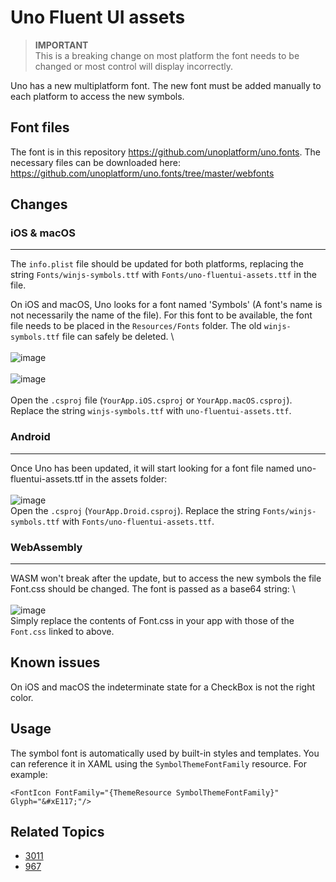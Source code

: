 # Uno Fluent UI assets
> **IMPORTANT** \
This is a breaking change on most platform the font needs to be changed or most control will display incorrectly.

Uno has a new multiplatform font. The new font must be added manually to each platform to access the new symbols.

## Font files
The font is in this repository https://github.com/unoplatform/uno.fonts. The necessary files can be downloaded here: https://github.com/unoplatform/uno.fonts/tree/master/webfonts

## Changes

### iOS & macOS 
---
The `info.plist` file should be updated for both platforms, replacing the string `Fonts/winjs-symbols.ttf` with `Fonts/uno-fluentui-assets.ttf` in the file.

On iOS and macOS, Uno looks for a font named 'Symbols' (A font's name is not necessarily the name of the file). For this font to be available, the font file needs to be placed in the `Resources/Fonts` folder. The old `winjs-symbols.ttf` file can safely be deleted.  \  \
\
![image](Assets/font-ios.png) \
\
![image](Assets/font-macos.png)  
\
Open the `.csproj` file (`YourApp.iOS.csproj` or `YourApp.macOS.csproj`). Replace the string `winjs-symbols.ttf` with `uno-fluentui-assets.ttf`.

### Android 
---
Once Uno has been updated, it will start looking for a font file named uno-fluentui-assets.ttf in the assets folder: \
\
![image](Assets/font-droid.png)
\
Open the `.csproj` (`YourApp.Droid.csproj`). Replace the string `Fonts/winjs-symbols.ttf` with `Fonts/uno-fluentui-assets.ttf`.
### WebAssembly 
---
WASM won't break after the update, but to access the new symbols the file Font.css should be changed. The font is passed as a base64 string: \ \
\
![image](Assets/font-wasm.png) 
\
Simply replace the contents of Font.css in your app with those of the `Font.css` linked to above.

## Known issues
On iOS and macOS the indeterminate state for a CheckBox is not the right color.

## Usage

The symbol font is automatically used by built-in styles and templates. You can reference it in XAML using the `SymbolThemeFontFamily` resource. For example:

```
<FontIcon FontFamily="{ThemeResource SymbolThemeFontFamily}" Glyph="&#xE117;"/>
```

## Related Topics
- [3011](https://github.com/unoplatform/uno/issues/3011)
- [967](https://github.com/unoplatform/uno/issues/967)

